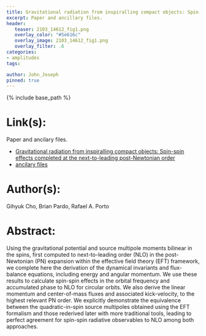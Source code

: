```yaml
---
title: Gravitational radiation from inspiralling compact objects: Spin-spin effects completed at the next-to-leading post-Newtonian order
excerpt: Paper and ancillary files.
header:
   teaser: 2103_14612_fig1.png
   overlay_color: "#5e616c"
   overlay_image: 2103_14612_fig1.png
   overlay_filter: .6
categories:
- amplitudes
tags:

author: John_Joseph
pinned: true
---
```

{% include base_path %}

# Link(s):
Paper and ancilary files.
  * [Gravitational radiation from inspiralling compact objects: Spin-spin effects completed at the next-to-leading post-Newtonian order](https://arxiv.org/abs/2103.14612)
  * [ancilary files](https://arxiv.org/src/2103.14612/anc)

# Author(s):
Gihyuk Cho, Brian Pardo, Rafael A. Porto

# Abstract:
Using the gravitational potential and source multipole moments bilinear in the spins, first computed to next-to-leading order (NLO) in the post-Newtonian (PN) expansion within the effective field theory (EFT) framework, we complete here the derivation of the dynamical invariants and flux-balance equations, including energy and angular momentum. We use these results to calculate spin-spin effects in the orbital frequency and accumulated phase to NLO for circular orbits. We also derive the linear momentum and center-of-mass fluxes and associated kick-velocity, to the highest relevant PN order. We explicitly demonstrate the equivalence between the quadratic-in-spin source multipoles obtained using the EFT formalism and those rederived later with more traditional tools, leading to perfect agreement for spin-spin radiative observables to NLO among both approaches.